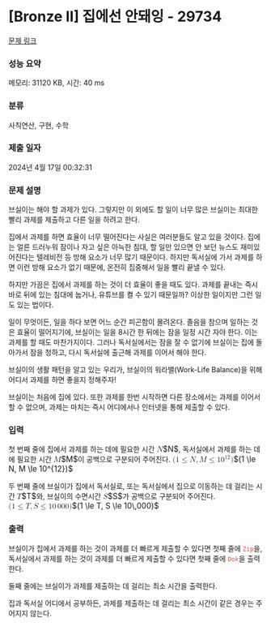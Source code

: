 # [Bronze II] 집에선 안돼잉 - 29734 

[문제 링크](https://www.acmicpc.net/problem/29734) 

### 성능 요약

메모리: 31120 KB, 시간: 40 ms

### 분류

사칙연산, 구현, 수학

### 제출 일자

2024년 4월 17일 00:32:31

### 문제 설명

<p>브실이는 해야 할 과제가 있다. 그렇지만 이 외에도 할 일이 너무 많은 브실이는 최대한 빨리 과제를 제출하고 다른 일을 하려고 한다.</p>

<p>집에서 과제를 하면 효율이 너무 떨어진다는 사실은 여러분들도 알고 있을 것이다. 집에는 얼른 드러누워 잠이나 자고 싶은 아늑한 침대, 할 일만 있으면 안 보던 뉴스도 재미있어진다는 텔레비전 등 방해 요소가 너무 많기 때문이다. 하지만 독서실에 가서 과제를 하면 이런 방해 요소가 없기 때문에, 온전히 집중해서 일을 빨리 끝낼 수 있다.</p>

<p>하지만 가끔은 집에서 과제를 하는 것이 더 효율이 좋을 때도 있다. 과제를 끝내는 즉시 바로 뒤에 있는 침대에 눕거나, 유튜브를 켤 수 있기 때문일까? 이상한 일이지만 그런 일도 있는 법이다.</p>

<p>일이 무엇이든, 일을 하다 보면 어느 순간 피곤함이 몰려온다. 졸음을 참으며 일하는 것은 효율이 떨어지기에, 브실이는 일을 8시간 한 뒤에는 잠을 일정 시간 자야 한다. 이는 과제를 할 때도 마찬가지이다. 그러나 독서실에서는 잠을 잘 수 없기에 브실이는 집에 돌아가서 잠을 청하고, 다시 독서실에 출근해 과제를 이어서 해야 한다.</p>

<p>브실이의 생활 패턴을 알고 있는 우리가, 브실이의 워라밸(Work-Life Balance)을 위해 어디서 과제를 하면 좋을지 정해주자!</p>

<p>브실이는 처음에 집에 있다. 또한 과제를 한번 시작하면 다른 장소에서는 과제를 이어서 할 수 없으며, 과제는 마치는 즉시 어디에서나 인터넷을 통해 제출할 수 있다.</p>

### 입력 

 <p>첫 번째 줄에 집에서 과제를 하는 데에 필요한 시간 <mjx-container class="MathJax" jax="CHTML" style="font-size: 109%; position: relative;"><mjx-math class="MJX-TEX" aria-hidden="true"><mjx-mi class="mjx-i"><mjx-c class="mjx-c1D441 TEX-I"></mjx-c></mjx-mi></mjx-math><mjx-assistive-mml unselectable="on" display="inline"><math xmlns="http://www.w3.org/1998/Math/MathML"><mi>N</mi></math></mjx-assistive-mml><span aria-hidden="true" class="no-mathjax mjx-copytext">$N$</span></mjx-container>, 독서실에서 과제를 하는 데에 필요한 시간 <mjx-container class="MathJax" jax="CHTML" style="font-size: 109%; position: relative;"><mjx-math class="MJX-TEX" aria-hidden="true"><mjx-mi class="mjx-i"><mjx-c class="mjx-c1D440 TEX-I"></mjx-c></mjx-mi></mjx-math><mjx-assistive-mml unselectable="on" display="inline"><math xmlns="http://www.w3.org/1998/Math/MathML"><mi>M</mi></math></mjx-assistive-mml><span aria-hidden="true" class="no-mathjax mjx-copytext">$M$</span></mjx-container>이 공백으로 구분되어 주어진다. <mjx-container class="MathJax" jax="CHTML" style="font-size: 109%; position: relative;"><mjx-math class="MJX-TEX" aria-hidden="true"><mjx-mo class="mjx-n"><mjx-c class="mjx-c28"></mjx-c></mjx-mo><mjx-mn class="mjx-n"><mjx-c class="mjx-c31"></mjx-c></mjx-mn><mjx-mo class="mjx-n" space="4"><mjx-c class="mjx-c2264"></mjx-c></mjx-mo><mjx-mi class="mjx-i" space="4"><mjx-c class="mjx-c1D441 TEX-I"></mjx-c></mjx-mi><mjx-mo class="mjx-n"><mjx-c class="mjx-c2C"></mjx-c></mjx-mo><mjx-mi class="mjx-i" space="2"><mjx-c class="mjx-c1D440 TEX-I"></mjx-c></mjx-mi><mjx-mo class="mjx-n" space="4"><mjx-c class="mjx-c2264"></mjx-c></mjx-mo><mjx-msup space="4"><mjx-mn class="mjx-n"><mjx-c class="mjx-c31"></mjx-c><mjx-c class="mjx-c30"></mjx-c></mjx-mn><mjx-script style="vertical-align: 0.393em;"><mjx-texatom size="s" texclass="ORD"><mjx-mn class="mjx-n"><mjx-c class="mjx-c31"></mjx-c><mjx-c class="mjx-c32"></mjx-c></mjx-mn></mjx-texatom></mjx-script></mjx-msup><mjx-mo class="mjx-n"><mjx-c class="mjx-c29"></mjx-c></mjx-mo></mjx-math><mjx-assistive-mml unselectable="on" display="inline"><math xmlns="http://www.w3.org/1998/Math/MathML"><mo stretchy="false">(</mo><mn>1</mn><mo>≤</mo><mi>N</mi><mo>,</mo><mi>M</mi><mo>≤</mo><msup><mn>10</mn><mrow data-mjx-texclass="ORD"><mn>12</mn></mrow></msup><mo stretchy="false">)</mo></math></mjx-assistive-mml><span aria-hidden="true" class="no-mathjax mjx-copytext">$(1 \le N, M \le 10^{12})$</span> </mjx-container></p>

<p>두 번째 줄에 브실이가 집에서 독서실로, 또는 독서실에서 집으로 이동하는 데 걸리는 시간 <mjx-container class="MathJax" jax="CHTML" style="font-size: 109%; position: relative;"><mjx-math class="MJX-TEX" aria-hidden="true"><mjx-mi class="mjx-i"><mjx-c class="mjx-c1D447 TEX-I"></mjx-c></mjx-mi></mjx-math><mjx-assistive-mml unselectable="on" display="inline"><math xmlns="http://www.w3.org/1998/Math/MathML"><mi>T</mi></math></mjx-assistive-mml><span aria-hidden="true" class="no-mathjax mjx-copytext">$T$</span></mjx-container>와, 브실이의 수면시간 <mjx-container class="MathJax" jax="CHTML" style="font-size: 109%; position: relative;"><mjx-math class="MJX-TEX" aria-hidden="true"><mjx-mi class="mjx-i"><mjx-c class="mjx-c1D446 TEX-I"></mjx-c></mjx-mi></mjx-math><mjx-assistive-mml unselectable="on" display="inline"><math xmlns="http://www.w3.org/1998/Math/MathML"><mi>S</mi></math></mjx-assistive-mml><span aria-hidden="true" class="no-mathjax mjx-copytext">$S$</span></mjx-container>가 공백으로 구분되어 주어진다. <mjx-container class="MathJax" jax="CHTML" style="font-size: 109%; position: relative;"><mjx-math class="MJX-TEX" aria-hidden="true"><mjx-mo class="mjx-n"><mjx-c class="mjx-c28"></mjx-c></mjx-mo><mjx-mn class="mjx-n"><mjx-c class="mjx-c31"></mjx-c></mjx-mn><mjx-mo class="mjx-n" space="4"><mjx-c class="mjx-c2264"></mjx-c></mjx-mo><mjx-mi class="mjx-i" space="4"><mjx-c class="mjx-c1D447 TEX-I"></mjx-c></mjx-mi><mjx-mo class="mjx-n"><mjx-c class="mjx-c2C"></mjx-c></mjx-mo><mjx-mi class="mjx-i" space="2"><mjx-c class="mjx-c1D446 TEX-I"></mjx-c></mjx-mi><mjx-mo class="mjx-n" space="4"><mjx-c class="mjx-c2264"></mjx-c></mjx-mo><mjx-mn class="mjx-n" space="4"><mjx-c class="mjx-c31"></mjx-c><mjx-c class="mjx-c30"></mjx-c></mjx-mn><mjx-mstyle><mjx-mspace style="width: 0.167em;"></mjx-mspace></mjx-mstyle><mjx-mn class="mjx-n"><mjx-c class="mjx-c30"></mjx-c><mjx-c class="mjx-c30"></mjx-c><mjx-c class="mjx-c30"></mjx-c></mjx-mn><mjx-mo class="mjx-n"><mjx-c class="mjx-c29"></mjx-c></mjx-mo></mjx-math><mjx-assistive-mml unselectable="on" display="inline"><math xmlns="http://www.w3.org/1998/Math/MathML"><mo stretchy="false">(</mo><mn>1</mn><mo>≤</mo><mi>T</mi><mo>,</mo><mi>S</mi><mo>≤</mo><mn>10</mn><mstyle scriptlevel="0"><mspace width="0.167em"></mspace></mstyle><mn>000</mn><mo stretchy="false">)</mo></math></mjx-assistive-mml><span aria-hidden="true" class="no-mathjax mjx-copytext">$(1 \le T, S \le 10\,000)$</span> </mjx-container></p>

### 출력 

 <p>브실이가 집에서 과제를 하는 것이 과제를 더 빠르게 제출할 수 있다면 첫째 줄에 <span style="color:#e74c3c;"><code>Zip</code></span>을, 독서실에서 과제를 하는 것이 과제를 더 빠르게 제출할 수 있다면 첫째 줄에 <span style="color:#e74c3c;"><code>Dok</code></span>을 출력한다.</p>

<p>둘째 줄에는 브실이가 과제를 제출하는 데 걸리는 최소 시간을 출력한다.</p>

<p>집과 독서실 어디에서 공부하든, 과제를 제출하는 데 걸리는 최소 시간이 같은 경우는 주어지지 않는다.</p>

